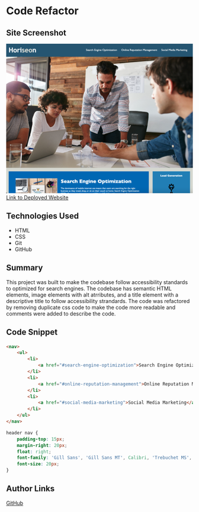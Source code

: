 # Code Refactor

## Site Screenshot
![Horiseon Website](website-screenshot.png)
[Link to Deployed Website](https://ncguan.github.io/code-refactor/)

## Technologies Used
- HTML
- CSS
- Git
- GitHub

## Summary

This project was built to make the codebase follow accessibility standards to optimized for search engines. The codebase has semantic HTML elements, image elements with alt atrributes, and a title element with a descriptive title to follow accessibility strandards. The code was refactored by removing duplicate css code to make the code more readable and comments were added to describe the code.


## Code Snippet
```html
<nav>
    <ul>
        <li>
            <a href="#search-engine-optimization">Search Engine Optimization</a>
        </li>
        <li>
            <a href="#online-reputation-management">Online Reputation Management</a>
        </li>
        <li>
            <a href="#social-media-marketing">Social Media Marketing</a>
        </li>
    </ul>
</nav>
```
```css
header nav {
    padding-top: 15px;
    margin-right: 20px;
    float: right;
    font-family: 'Gill Sans', 'Gill Sans MT', Calibri, 'Trebuchet MS', sans-serif;
    font-size: 20px;
}
```
## Author Links
[GitHub](https://github.com/ncguan)
